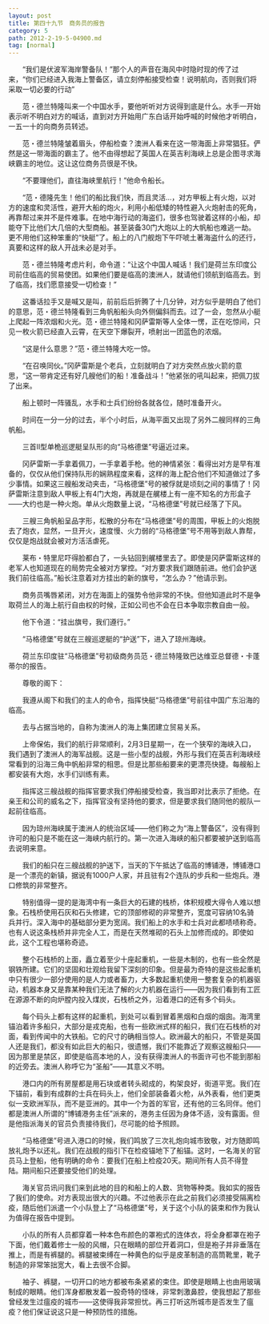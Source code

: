 ```yaml
---
layout: post
title: 第四十九节　商务员的报告
category: 5
path: 2012-2-19-5-04900.md
tag: [normal]
---
```


　　“我们是伏波军海岸警备队！”那个人的声音在海风中时隐时现的传了过来，“你们已经进入我海上警备区，请立刻停船接受检查！说明航向，否则我们将采取一切必要的行动”

　　范・德兰特隆叫来一个中国水手，要他听听对方说得到底是什么。水手一开始表示听不明白对方的喊话，直到对方开始用广东白话开始呼喊的时候他才听明白，一五一十的向商务员转述。

　　范・德兰特隆皱着眉头，停船检查？澳洲人看来在这一带海面上非常猖狂。俨然是这一带海面的霸主了。他不由得想起了英国人在英吉利海峡上总是企图寻求海峡霸主的地位。这让这位商务员很是不快。

　　“不要理他们，直往海峡里航行！”他命令船长。

　　“范・德隆先生！他们的船比我们快，而且灵活…，对方甲板上有火炮，以对方的速度和灵活性，避开大船的炮火，利用小船低矮的特性避入火炮射击的死角，再靠帮过来并不是件难事。在地中海行动的海盗们，很多也驾驶着这样的小船，却能夺下比他们大几倍的大型商船。甚至装备30门大炮以上的大帆船也难逃一劫。更不用他们这种笨重的“快艇”了。船上的八门舰炮下午吓唬土著海盗什么的还行，真要和这样的敌人开战未必是对手。

　　范・德兰特隆考虑片利，命令道：“让这个中国人喊话！我们是荷兰东印度公司前住临高的贸易使团。如果他们要是临高的澳洲人，就请他们领航到临高去。到了临高，找们愿意接受一切检查！”

　　这番话拉手又是喊又是叫，前前后后折腾了十几分钟，对方似乎是明白了他们的意思，范・德兰特隆看到三角帆船船头向外侧偏斜而去。过了一会，忽然从小艇上爬起一阵浓烟和火光。范・德兰特隆和冈萨雷斯等人全体一愣，正在吃惊间，只见一枚火箭已经直入云霄，在天空下爆裂开，喷射出一团蓝色的浓烟。

　　“这是什么意思？”范・德兰特隆大吃一惊。

　　“在召唤同伙。”冈萨雷斯是个老兵，立刻就明白了对方突然点放火箭的意思，“这一带肯定还有好几艘他们的船！准备战斗！”他紧张的吼叫起来，把佩刀拔了出来。

　　船上顿时一阵骚乱，水手和士兵们纷纷各就各位，随时准备开火。

　　时间在一分一分的过去，半个小时后，从海平面又出现了另外二艘同样的三角帆船。

　　三首II型单桅巡逻艇呈队形的向“马格德堡”号逼近过来。

　　冈萨雷斯一手拿着佩刀，一手拿着手枪。他的神情紧张：看得出对方是早有准备的，仅仅从他们保持队形的娴熟程度来看，这样的海上配合他们不知道做过了多少事情。如果这三艘船发动夹击，“马格德堡”号的被俘就是顷刻之间的事情了！冈萨雷斯注意到敌人甲板上有4门大炮，再就是在艉楼上有一座不知名的方形盒子――大约也是一种火炮。单从火炮数量上说，“马格德堡”号就已经落了下风。

　　三艘三角帆船呈品字形，松散的分布在“马格德堡”号的周围，甲板上的火炮脱去了炮衣，显然，一旦开火，速度慢、火力弱的“马格德堡”号不用等到敌人靠帮，仅仅是炮战就会被对方活活虐死。

　　莱布・特里尼吓得脸都白了，一头钻回到艉楼里去了。即使是冈萨雷斯这样的老军人也知道现在的局势完全被对方掌控。“对方要求我们跟随前进。他们会护送我们前往临高。”船长注意着对方挂出的新的旗号，“怎么办？”他请示到。

　　商务员嘴唇紧闭，对方在海面上的强势令他非常的不快。但他知道此时不是争取荷兰人的海上航行自由权的时候，正如公司也不会在日本争取宗教自由一般。

　　他下令道：“挂出旗号，我们遵行。”

　　“马格德堡”号就在三艘巡逻艇的“护送”下，进入了琼州海峡。

　　荷兰东印度驻“马格德堡”号初级商务员范・德兰特隆致巴达维亚总督德・卡蓬蒂尔的报告。

　　尊敬的阁下：

　　我遵从阁下和我们的主人的命令，指挥快艇“马格德堡”号前往中国广东沿海的临高。

　　去与占据当地的，自称为澳洲人的海上集团建立贸易关系。

　　上帝保佑，我们的航行非常顺利，2月3日星期一，在一个狭窄的海峡入口，我们遇到了澳洲人的海军战舰。这是一些小型的战舰，外形与我们在英吉利海峡经常看到的沿海三角中帆船非常的相思。但是比那些船要来的更漂亮快捷。每艘船上都安装有大炮，水手们训练有素。

　　指挥这三艘战舰的指挥官要求我们停船接受检查，我当即对比表示了拒绝。在亲王和公司的威名之下，指挥官没有坚持他的要求，但是要求我们随同他的舰队一起前往临高。

　　因为琼州海峡属于澳洲人的统治区域――他们称之为“海上警备区”，没有得到许可的船只是不能在这一海峡内航行的。第一次进入海峡的船只都要被护送到临高去说明来意。

　　我们的船只在三艘战舰的护送下，当天的下午抵达了临高的博铺港，博铺港口是一个漂亮的新镇，据说有1000户人家，并且驻有2个连队的步兵和一些炮兵。港口修筑的非常整齐。

　　特别值得一提的是海湾中有一条巨大的石建的栈桥，体积规模大得令人难以想象。石栈桥使用石灰和石头修建，它的顶部修砌的非常整齐，宽度可容纳10名骑兵并行。深入海中的基础部分更为宽阔。我们船上的水手和士兵对此都啧啧称奇。也有人说这条栈桥并非完全人工，而是在天然堆砌的石头上加修而成的。即使如此，这个工程也堪称奇迹。

　　整个石栈桥的上面，矗立着至少十座起重机，一些是木制的，也有一些全然是钢铁所建。它们的坚固和壮观给我留下深刻的印象。但是最为奇特的是这些起重机中只有很少一部分使用的是人力或者畜力，大多数起重机使用一整套复杂的机器驱动，机器本身又是靠某种我们无法了解的火力机器在运行――因为我们看到有工匠在源源不断的向炉膛内投入煤炭，石栈桥之外，沿着港口的还有多个码头。

　　每个码头上都有这样的起重机，到处可以看到冒着黑烟和白烟的烟囱。海湾里锚泊着许多船只，大部分是戎克船，也有一些欧洲式样的船只，我们在石栈桥的对面，看到传闻中的大铁船。它的尺寸的确相当惊人。欧洲最大的船只，不管是英国人还是我们，都没有如此巨大的船只，很遗憾，我们不能靠近了观察这艘船只――因为那里是禁区，即使是临高本地的人，没有获得澳洲人的书面许可也不能到那船的近旁去。澳洲人称呼它为“圣船”――其意义不明。

　　港口内的所有房屋都是用石块或者转头砌成的，构架良好，街道平宽。我们在下锚前，看到有成群的士兵在码头上，他们全部装备着火枪，从外表看，他们更类似一支欧洲军队，而不是亚洲的。其中一个为首的军官，还有他的三名同伴。他们都是澳洲人所谓的“博铺港务主任”派来的，港务主任因为身体不适，没有露面。但是他指派海关的官员负责接待我们，尽可能的给予照顾。

　　“马格德堡”号进入港口的时候，我们鸣放了三次礼炮向城市致敬，对方随即鸣放礼炮予以还礼。我们在战舰的指引下在检疫锚地下了船锚。这时，一名海关的官员马上登船，他有明确的命令：要我们在船上检疫20天。期间所有人员不得登陆。期间船只还要接受他们的处理。

　　海关官员讯问我们来到此地的目的和船上的人数、货物等种类。我如实的报告了我们的使命。对方表现出很大的兴趣。不过他表示在此之前我们必须接受隔离检疫，随后他们派遣一个小队登上了“马格德堡”号，关于这个小队的装束和作为我认为值得在报告中提到。

　　小队的所有人员都穿着一种本色布颜色的罩袍式的连体衣，将全身都罩在袍子下面，他们戴着修士一般的风帽，只在眼睛的部位开着洞口，但是袍子并非垂落在推上，而是有裤腿的。裤腿被束缚在一种黄色的似乎是皮革制造的高筒靴里，靴子制造的非常笨拙宽大，看上去很不合脚。

　　袖子、裤腿，一切开口的地方都被布条紧紧的束住。即使是眼睛上也由用玻璃制成的眼睛。他们浑身都散发着一股奇特的怪味，非常刺激鼻腔，使我想起了那些曾经发生过瘟疫的城市――这使得我非常担忧。再三打听这所城市是否发生了瘟疫？他们保证说这只是一种预防性的措施。